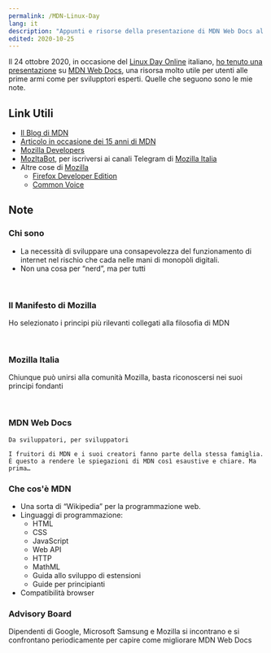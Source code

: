 ```yaml
---
permalink: /MDN-Linux-Day
lang: it
description: "Appunti e risorse della presentazione di MDN Web Docs al Linux Day 2020."
edited: 2020-10-25
---
```

Il 24 ottobre 2020, in occasione del [Linux Day Online](https://linuxday.it/) italiano, [ho tenuto una presentazione](https://www.linuxday.it/2020/programma/talk.php?slug=mdn-una-risorsa-per-tutti) su [MDN Web Docs](https://mdn.dev), una risorsa molto utile per utenti alle prime armi come per svilupptori esperti. Quelle che seguono sono le mie note.

## Link Utili

- [Il Blog di MDN](https://hacks.mozilla.org/category/mdn/)
- [Articolo in occasione dei 15 anni di MDN](https://hacks.mozilla.org/2020/07/mdn-web-docs-15-years-young/)
- [Mozilla Developers](https://developer.mozilla.org)
- [MozItaBot](https://t.me/MozItaBot), per iscriversi ai canali Telegram di [Mozilla Italia](https://mozillaitalia.org)
- Altre cose di [Mozilla](https://mozilla.org/it)
	- [Firefox Developer Edition](https://www.mozilla.org/it/firefox/developer/)
	- [Common Voice](https://commonvoice.mozilla.org/it)

## Note

### Chi sono

- La necessità di sviluppare una consapevolezza del funzionamento di internet nel rischio che cada nelle mani di monopòli digitali.
- Non una cosa per “nerd”, ma per tutti

<br>

### Il Manifesto di Mozilla

Ho selezionato i principi più rilevanti collegati alla filosofia di MDN

<br>

### Mozilla Italia

Chiunque può unirsi alla comunità Mozilla, basta riconoscersi nei suoi principi fondanti

<br>


### MDN Web Docs

    Da sviluppatori, per sviluppatori

    I fruitori di MDN e i suoi creatori fanno parte della stessa famiglia. È questo a rendere le spiegazioni di MDN così esaustive e chiare. Ma prima…


### Che cos'è MDN

- Una sorta di “Wikipedia” per la programmazione web.
- Linguaggi di programmazione:
	- HTML
	- CSS
	- JavaScript
	- Web API
	- HTTP
	- MathML
	- Guida allo sviluppo di estensioni
	- Guide per principianti
- Compatibilità browser

### Advisory Board

Dipendenti di Google, Microsoft Samsung e Mozilla si incontrano e si confrontano periodicamente per capire come migliorare MDN Web Docs
